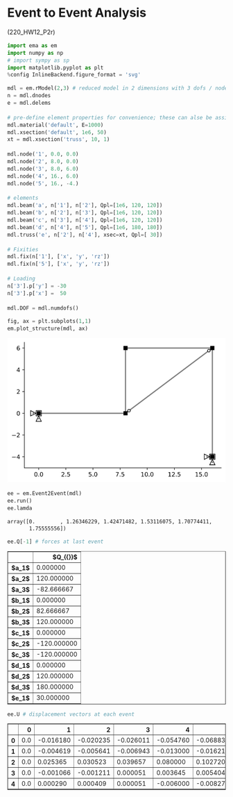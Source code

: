 # Event to Event Analysis

(220_HW12_P2r)


```python
import ema as em
import numpy as np
# import sympy as sp
import matplotlib.pyplot as plt
%config InlineBackend.figure_format = 'svg'
```


```python
mdl = em.rModel(2,3) # reduced model in 2 dimensions with 3 dofs / node
n = mdl.dnodes
e = mdl.delems

# pre-define element properties for convenience; these can alse be assigned indiviudally.
mdl.material('default', E=1000)
mdl.xsection('default', 1e6, 50)
xt = mdl.xsection('truss', 10, 1)

mdl.node('1', 0.0, 0.0)
mdl.node('2', 8.0, 0.0)
mdl.node('3', 8.0, 6.0)
mdl.node('4', 16., 6.0)
mdl.node('5', 16., -4.)

# elements
mdl.beam('a', n['1'], n['2'], Qpl=[1e6, 120, 120])
mdl.beam('b', n['2'], n['3'], Qpl=[1e6, 120, 120])
mdl.beam('c', n['3'], n['4'], Qpl=[1e6, 120, 120])
mdl.beam('d', n['4'], n['5'], Qpl=[1e6, 180, 180])
mdl.truss('e', n['2'], n['4'], xsec=xt, Qpl=[ 30])

# Fixities
mdl.fix(n['1'], ['x', 'y', 'rz'])
mdl.fix(n['5'], ['x', 'y', 'rz'])

# Loading
n['3'].p['y'] = -30
n['3'].p['x'] =  50

mdl.DOF = mdl.numdofs()
```


```python
fig, ax = plt.subplots(1,1)
em.plot_structure(mdl, ax)
```

<!-- <matplotlib.axes._subplots.AxesSubplot at 0x1a4cfa18748> -->


![svg](output_3_1.svg)



```python
ee = em.Event2Event(mdl)
ee.run()
ee.lamda
```




    array([0.        , 1.26346229, 1.42471482, 1.53116075, 1.70774411,
           1.75555556])




```python
ee.Q[-1] # forces at last event
```




<table border="1" class="dataframe">
  <thead>
    <tr style="text-align: right;">
      <th></th>
      <th>$Q_{{}}$</th>
    </tr>
  </thead>
  <tbody>
    <tr>
      <th>$a_1$</th>
      <td>0.000000</td>
    </tr>
    <tr>
      <th>$a_2$</th>
      <td>120.000000</td>
    </tr>
    <tr>
      <th>$a_3$</th>
      <td>-82.666667</td>
    </tr>
    <tr>
      <th>$b_1$</th>
      <td>0.000000</td>
    </tr>
    <tr>
      <th>$b_2$</th>
      <td>82.666667</td>
    </tr>
    <tr>
      <th>$b_3$</th>
      <td>120.000000</td>
    </tr>
    <tr>
      <th>$c_1$</th>
      <td>0.000000</td>
    </tr>
    <tr>
      <th>$c_2$</th>
      <td>-120.000000</td>
    </tr>
    <tr>
      <th>$c_3$</th>
      <td>-120.000000</td>
    </tr>
    <tr>
      <th>$d_1$</th>
      <td>0.000000</td>
    </tr>
    <tr>
      <th>$d_2$</th>
      <td>120.000000</td>
    </tr>
    <tr>
      <th>$d_3$</th>
      <td>180.000000</td>
    </tr>
    <tr>
      <th>$e_1$</th>
      <td>30.000000</td>
    </tr>
  </tbody>
</table>




```python
ee.U # displacement vectors at each event
```




<div>
<style scoped>
    .dataframe tbody tr th:only-of-type {
        vertical-align: middle;
    }

    .dataframe tbody tr th {
        vertical-align: top;
    }

    .dataframe thead th {
        text-align: right;
    }
</style>
<table border="1" class="dataframe">
  <thead>
    <tr style="text-align: right;">
      <th></th>
      <th>0</th>
      <th>1</th>
      <th>2</th>
      <th>3</th>
      <th>4</th>
      <th>5</th>
    </tr>
  </thead>
  <tbody>
    <tr>
      <th>0</th>
      <td>0.0</td>
      <td>-0.016180</td>
      <td>-0.020235</td>
      <td>-0.026011</td>
      <td>-0.054760</td>
      <td>-0.068836</td>
    </tr>
    <tr>
      <th>1</th>
      <td>0.0</td>
      <td>-0.004619</td>
      <td>-0.005641</td>
      <td>-0.006943</td>
      <td>-0.013000</td>
      <td>-0.016213</td>
    </tr>
    <tr>
      <th>2</th>
      <td>0.0</td>
      <td>0.025365</td>
      <td>0.030523</td>
      <td>0.039657</td>
      <td>0.080000</td>
      <td>0.102720</td>
    </tr>
    <tr>
      <th>3</th>
      <td>0.0</td>
      <td>-0.001066</td>
      <td>-0.001211</td>
      <td>0.000051</td>
      <td>0.003645</td>
      <td>0.005404</td>
    </tr>
    <tr>
      <th>4</th>
      <td>0.0</td>
      <td>0.000290</td>
      <td>0.000409</td>
      <td>0.000051</td>
      <td>-0.006000</td>
      <td>-0.008272</td>
    </tr>
  </tbody>
</table>
</div>


